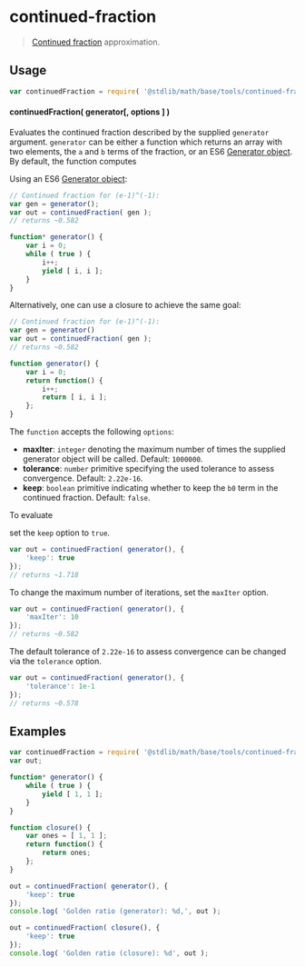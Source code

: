 # continued-fraction

> [Continued fraction][continued-fraction] approximation.


<section class="usage">

## Usage

``` javascript
var continuedFraction = require( '@stdlib/math/base/tools/continued-fraction' );
```

#### continuedFraction( generator\[, options \] )

Evaluates the continued fraction described by the supplied `generator` argument. `generator` can be either a function which returns an array with two elements, the `a` and `b` terms of the fraction, or an ES6 [Generator object][es6-generator]. By default, the function computes

<!-- <equation class="equation" label="eq:continued_fraction_a" align="center" raw="\frac{a_1}{b_1+\frac{a_2}{b_2+\frac{a_3}{b_3+\frac{a_4}{b_4}+\ldots}}}" alt="Continued fraction without leading b_0 term"> -->

<!-- </equation> -->

Using an ES6 [Generator object][es6-generator]:

``` javascript
// Continued fraction for (e-1)^(-1):
var gen = generator();
var out = continuedFraction( gen );
// returns ~0.582

function* generator() {
    var i = 0;
    while ( true ) {
        i++;
        yield [ i, i ];
    }
}
```

Alternatively, one can use a closure to achieve the same goal:

``` javascript
// Continued fraction for (e-1)^(-1):
var gen = generator()
var out = continuedFraction( gen );
// returns ~0.582

function generator() {
    var i = 0;
    return function() {
        i++;
        return [ i, i ];
    };
}
```

The `function` accepts the following `options`:

* __maxIter__: `integer` denoting the maximum number of times the supplied generator object will be called. Default: `1000000`.
* __tolerance__: `number` primitive specifying the used tolerance to assess convergence. Default: `2.22e-16`.
* __keep__: `boolean` primitive indicating whether to keep the `b0` term in the continued fraction. Default: `false`.

To evaluate

<!-- <equation class="equation" label="eq:continued_fraction_b" align="center" raw="b_0 + \frac{a_1}{b_1+\frac{a_2}{b_2+\frac{a_3}{b_3+\frac{a_4}{b_4}+\ldots}}}" alt="Continued fraction with leading b_0 term"> -->

<!-- </equation> -->

set the `keep` option to `true`.

``` javascript
var out = continuedFraction( generator(), {
    'keep': true
});
// returns ~1.718
```

To change the maximum number of iterations, set the `maxIter` option.

``` javascript
var out = continuedFraction( generator(), {
    'maxIter': 10
});
// returns ~0.582
```

The default tolerance of `2.22e-16` to assess convergence can be changed via the `tolerance` option.

``` javascript
var out = continuedFraction( generator(), {
    'tolerance': 1e-1
});
// returns ~0.578
```

</section>

<!-- /.usage -->

<section class="examples">

## Examples

``` javascript
var continuedFraction = require( '@stdlib/math/base/tools/continued-fraction' );
var out;

function* generator() {
    while ( true ) {
        yield [ 1, 1 ];
    }
}

function closure() {
    var ones = [ 1, 1 ];
    return function() {
        return ones;
    };
}

out = continuedFraction( generator(), {
    'keep': true
});
console.log( 'Golden ratio (generator): %d,', out );

out = continuedFraction( closure(), {
    'keep': true
});
console.log( 'Golden ratio (closure): %d', out );
```

</section>

<!-- /.examples -->

<section class="links">

[continued-fraction]: https://en.wikipedia.org/wiki/Continued_fraction
[es6-generator]: https://developer.mozilla.org/en-US/docs/Web/JavaScript/Reference/Statements/function*

</section>

<!-- /.links -->
